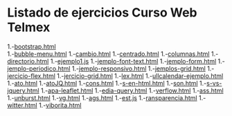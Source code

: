 # Listado de ejercicios Curso Web Telmex


1.-[bootstrap.html](bootstrap.html)         
1.-[bubble-menu.html]()
1.-[cambio.html]()
1.-[centrado.html]()
1.-[columnas.html]()
1.-[directorio.html]()
1.-[ejemplo1.js]()
1.-[jemplo-font-text.html]()
1.-[jemplo-form.html]()
1.-[jemplo-periodico.html]()
1.-[jemplo-responsivo.html]()
1.-[jemplos-grid.html]()
1.-[jercicio-flex.html]()
1.-[jercicio-grid.html]()
1.-[lex.html]()
1.-[ullcalendar-ejemplo.html]()
1.-[ato.html]()
1.-[atoJQ.html]()
1.-[cons.html]()
1.-[s-en-html.html]()
1.-[son.html]()
1.-[s-vs-jquery.html]()
1.-[apa-leaflet.html]()
1.-[edia-query.html]()
1.-[verflow.html]()
1.-[ass.html]()
1.-[unburst.html]()
1.-[vg.html]()
1.-[ags.html]()
1.-[est.js]()
1.-[ransparencia.html]()
1.-[witter.html]()
1.-[viborita.html]()